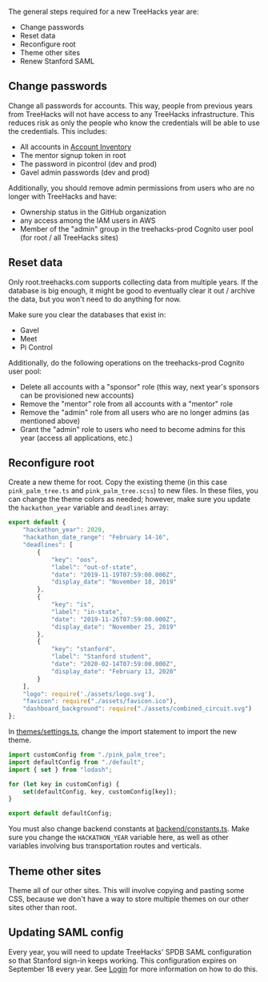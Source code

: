 
The general steps required for a new TreeHacks year are:

- Change passwords
- Reset data
- Reconfigure root
- Theme other sites
- Renew Stanford SAML

## Change passwords

Change all passwords for accounts. This way, people from previous years from TreeHacks will not have access to any TreeHacks infrastructure. This reduces risk as only the people who know the credentials will be able to use the credentials. This includes:

- All accounts in [Account Inventory](account-inventory.md)
- The mentor signup token in root
- The password in picontrol (dev and prod)
- Gavel admin passwords (dev and prod)

Additionally, you should remove admin permissions from users who are no longer with TreeHacks and have:

- Ownership status in the GitHub organization
- any access among the IAM users in AWS
- Member of the "admin" group in the treehacks-prod Cognito user pool (for root / all TreeHacks sites)

## Reset data

Only root.treehacks.com supports collecting data from multiple years. If the database is big enough, it might be good to eventually clear it out / archive the data, but you won't need to do anything for now.

Make sure you clear the databases that exist in:

- Gavel
- Meet
- Pi Control

<!-- TODO:
  Should we create a backup of these databases? Or is this data okay to discard?
-->

Additionally, do the following operations on the treehacks-prod Cognito user pool:

- Delete all accounts with a "sponsor" role (this way, next year's sponsors can be provisioned new accounts)
- Remove the "mentor" role from all accounts with a "mentor" role
- Remove the "admin" role from all users who are no longer admins (as mentioned above)
- Grant the "admin" role to users who need to become admins for this year (access all applications, etc.)

## Reconfigure root

Create a new theme for root. Copy the existing theme (in this case `pink_palm_tree.ts` and `pink_palm_tree.scss`) to new files. In these files, you can change the theme colors as needed; however, make sure you update the `hackathon_year` variable and `deadlines` array:

```ts
export default {
    "hackathon_year": 2020,
    "hackathon_date_range": "February 14-16",
    "deadlines": [
        {
            "key": "oos",
            "label": "out-of-state",
            "date": "2019-11-19T07:59:00.000Z",
            "display_date": "November 18, 2019"
        },
        {
            "key": "is",
            "label": "in-state",
            "date": "2019-11-26T07:59:00.000Z",
            "display_date": "November 25, 2019"
        },
        {
            "key": "stanford",
            "label": "Stanford student",
            "date": "2020-02-14T07:59:00.000Z",
            "display_date": "February 13, 2020"
        }
    ],
    "logo": require('./assets/logo.svg'),
    "favicon": require("./assets/favicon.ico"),
    "dashboard_background": require("./assets/combined_circuit.svg")
};
```

In [themes/settings.ts](https://github.com/TreeHacks/root/blob/master/src/themes/settings.ts), change the import statement to import the new theme.

```ts
import customConfig from "./pink_palm_tree";
import defaultConfig from "./default";
import { set } from "lodash";

for (let key in customConfig) {
    set(defaultConfig, key, customConfig[key]);
}

export default defaultConfig;
```

You must also change backend constants at [backend/constants.ts](https://github.com/TreeHacks/root/blob/master/backend/constants.ts). Make sure you change the `HACKATHON_YEAR` variable here, as well as other variables involving bus transportation routes and verticals.

## Theme other sites

Theme all of our other sites. This will involve copying and pasting some CSS, because we don't have a way to store multiple themes on our other sites other than root.

## Updating SAML config

Every year, you will need to update TreeHacks' SPDB SAML configuration so that Stanford sign-in keeps working. This configuration expires on September 18 every year. See [Login](../login.md) for more information on how to do this.